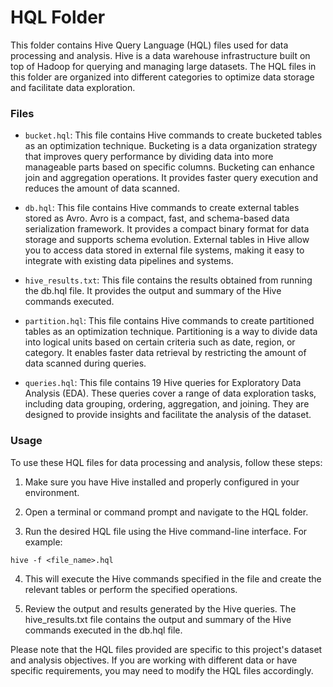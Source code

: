 # HQL Folder
This folder contains Hive Query Language (HQL) files used for data processing and analysis. Hive is a data warehouse infrastructure built on top of Hadoop for querying and managing large datasets. The HQL files in this folder are organized into different categories to optimize data storage and facilitate data exploration.

### Files
- `bucket.hql`: This file contains Hive commands to create bucketed tables as an optimization technique. Bucketing is a data organization strategy that improves query performance by dividing data into more manageable parts based on specific columns. Bucketing can enhance join and aggregation operations. It provides faster query execution and reduces the amount of data scanned.

- `db.hql`: This file contains Hive commands to create external tables stored as Avro. Avro is a compact, fast, and schema-based data serialization framework. It provides a compact binary format for data storage and supports schema evolution. External tables in Hive allow you to access data stored in external file systems, making it easy to integrate with existing data pipelines and systems.

- `hive_results.txt`: This file contains the results obtained from running the db.hql file. It provides the output and summary of the Hive commands executed.

- `partition.hql`: This file contains Hive commands to create partitioned tables as an optimization technique. Partitioning is a way to divide data into logical units based on certain criteria such as date, region, or category. It enables faster data retrieval by restricting the amount of data scanned during queries.

- `queries.hql`: This file contains 19 Hive queries for Exploratory Data Analysis (EDA). These queries cover a range of data exploration tasks, including data grouping, ordering, aggregation, and joining. They are designed to provide insights and facilitate the analysis of the dataset.

### Usage
To use these HQL files for data processing and analysis, follow these steps:

1. Make sure you have Hive installed and properly configured in your environment.

2. Open a terminal or command prompt and navigate to the HQL folder.

3. Run the desired HQL file using the Hive command-line interface. For example:

```hive -f <file_name>.hql```

4. This will execute the Hive commands specified in the file and create the relevant tables or perform the specified operations.

5. Review the output and results generated by the Hive queries. The hive_results.txt file contains the output and summary of the Hive commands executed in the db.hql file.

Please note that the HQL files provided are specific to this project's dataset and analysis objectives. If you are working with different data or have specific requirements, you may need to modify the HQL files accordingly.